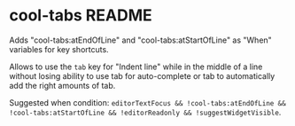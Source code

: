 # cool-tabs README

Adds "cool-tabs:atEndOfLine" and "cool-tabs:atStartOfLine" as "When" variables for key shortcuts.

Allows to use the `tab` key for "Indent line" while in the middle of a line without losing ability to use tab for auto-complete or tab to automatically add the right amounts of tab.

Suggested when condition: `editorTextFocus && !cool-tabs:atEndOfLine && !cool-tabs:atStartOfLine && !editorReadonly && !suggestWidgetVisible`.
